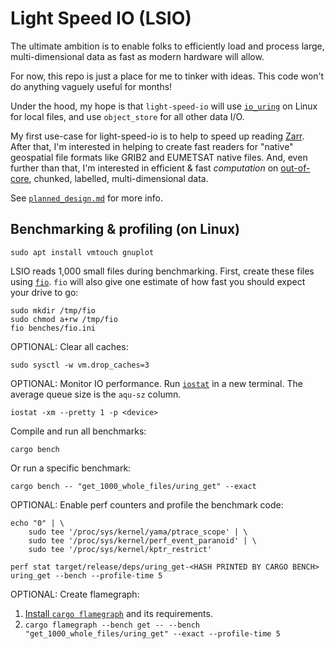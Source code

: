 # Light Speed IO (LSIO)
The ultimate ambition is to enable folks to efficiently load and process large, multi-dimensional data as fast as modern hardware will allow.

For now, this repo is just a place for me to tinker with ideas. This code won't do anything vaguely useful for months!

Under the hood, my hope is that `light-speed-io` will use [`io_uring`](https://kernel.dk/io_uring.pdf) on Linux for local files, and use `object_store` for all other data I/O.

My first use-case for light-speed-io is to help to speed up reading [Zarr](https://zarr.dev/). After that, I'm interested in helping to create fast readers for "native" geospatial file formats like GRIB2 and EUMETSAT native files. And, even further than that, I'm interested in efficient & fast _computation_ on [out-of-core](https://en.wikipedia.org/w/index.php?title=Out-of-core), chunked, labelled, multi-dimensional data.

See [`planned_design.md`](planned_design.md) for more info.

## Benchmarking & profiling (on Linux)

```shell
sudo apt install vmtouch gnuplot
```

LSIO reads 1,000 small files during benchmarking. First, create these files using [`fio`](https://fio.readthedocs.io/en/latest/fio_doc.html). `fio` will also give one estimate of how fast you should expect your drive to go:
```shell
sudo mkdir /tmp/fio
sudo chmod a+rw /tmp/fio
fio benches/fio.ini
```

OPTIONAL: Clear all caches:
```shell
sudo sysctl -w vm.drop_caches=3
```

OPTIONAL: Monitor IO performance. Run [`iostat`](https://man7.org/linux/man-pages/man1/iostat.1.html) in a new terminal.
The average queue size is the `aqu-sz` column.
```shell
iostat -xm --pretty 1 -p <device>
```

Compile and run all benchmarks:
```shell
cargo bench
```

Or run a specific benchmark:

```shell
cargo bench -- "get_1000_whole_files/uring_get" --exact
```

OPTIONAL: Enable perf counters and profile the benchmark code:
```shell
echo "0" | \
    sudo tee '/proc/sys/kernel/yama/ptrace_scope' | \
    sudo tee '/proc/sys/kernel/perf_event_paranoid' | \
    sudo tee '/proc/sys/kernel/kptr_restrict'

perf stat target/release/deps/uring_get-<HASH PRINTED BY CARGO BENCH> uring_get --bench --profile-time 5
```
OPTIONAL: Create flamegraph:
1. [Install `cargo flamegraph`](https://github.com/flamegraph-rs/flamegraph?tab=readme-ov-file#installation) and its requirements.
2. `cargo flamegraph --bench get -- --bench "get_1000_whole_files/uring_get" --exact --profile-time 5`
